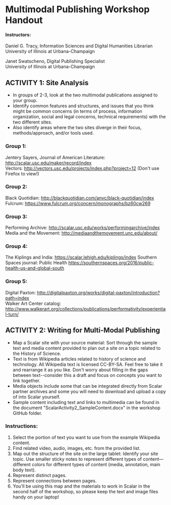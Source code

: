 # Multimodal Publishing Workshop Handout
#### Instructors:

Daniel G. Tracy, Information Sciences and Digital Humanities Librarian  
University of Illinois at Urbana-Champaign

Janet Swatscheno, Digital Publishing Specialist   
University of Illinois at Urbana-Champaign


## ACTIVITY 1: Site Analysis
* In groups of 2-3, look at the two multimodal publications assigned to your group.
* Identify common features and structures, and issues that you think might be common concerns (in terms of process, information organization, social and legal concerns, technical requirements) with the two different sites. 
* Also identify areas where the two sites diverge in their focus, methods/approach, and/or tools used.

### Group 1: 
Jentery Sayers, Journal of American Literature: http://scalar.usc.edu/maker/record/index  
Vectors: http://vectors.usc.edu/projects/index.php?project=12 (Don't use Firefox to view!)  

### Group 2: 
Black Quotidian: http://blackquotidian.com/anvc/black-quotidian/index   
Fulcrum: https://www.fulcrum.org/concern/monographs/bz60cw269   

### Group 3:
Performing Archive: http://scalar.usc.edu/works/performingarchive/index   
Media and the Movement: http://mediaandthemovement.unc.edu/about/  
 
### Group 4:
The Kiplings and India: https://scalar.lehigh.edu/kiplings/index
Southern Spaces journal: Public Health https://southernspaces.org/2016/public-health-us-and-global-south  

### Group 5:
Digital Paxton: http://digitalpaxton.org/works/digital-paxton/introduction?path=index  
Walker Art Center catalog: http://www.walkerart.org/collections/publications/performativity/experiential-turn/   

## ACTIVITY 2: Writing for Multi-Modal Publishing
* Map a Scalar site with your source material: Sort through the sample text and media content provided to plan out a site on a topic related to the History of Science. 
* Text is from Wikipedia articles related to history of science and technology. All Wikipedia text is licensed CC-BY-SA. Feel free to take it and rearrange it as you like. Don't worry about filling in the gaps between text--consider this a draft and focus on concepts you want to link together.
* Media objects include some that can be integrated directly from Scalar partner archives and some you will need to download and upload a copy of into Scalar yourself.
* Sample content including text and links to multimedia can be found in the document "ScalarActivity2_SampleContent.docx" in the workshop GitHub folder.

### Instructions:
1.	Select the portion of text you want to use from the example Wikipedia content.
2. Find related video, audio, images, etc. from the provided list.
3.	Map out the structure of the site on the large tablet: Identify your site topic.  Use smaller sticky notes to represent different types of content—different colors for different types of content (media, annotation, main body text).
4.	Represent distinct pages.
5.	Represent connections between pages.
6. You'll be using this map and the materials to work in Scalar in the second half of the workshop, so please keep the text and image files handy on your laptop!
